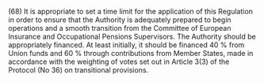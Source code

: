 (68) It is appropriate to set a time limit for the application of this Regulation in order to ensure that the Authority is adequately prepared to begin operations and a smooth transition from the Committee of European Insurance and Occupational Pensions Supervisors. The Authority should be appropriately financed. At least initially, it should be financed 40 % from Union funds and 60 % through contributions from Member States, made in accordance with the weighting of votes set out in Article 3(3) of the Protocol (No 36) on transitional provisions.